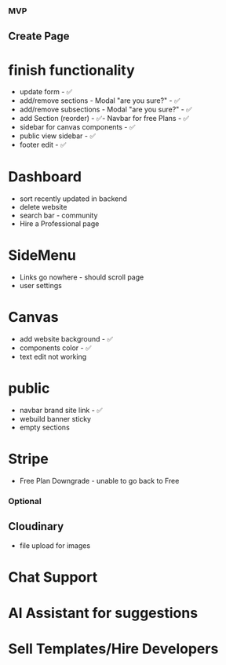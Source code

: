 ### MVP

## Create Page

# finish functionality

- update form - ✅
- add/remove sections - Modal "are you sure?" - ✅
- add/remove subsections - Modal "are you sure?" - ✅
- add Section (reorder) - ✅- Navbar for free Plans - ✅
- sidebar for canvas components - ✅
- public view sidebar - ✅
- footer edit - ✅

# Dashboard

- sort recently updated in backend
- delete website
- search bar - community
- Hire a Professional page

# SideMenu

- Links go nowhere - should scroll page
- user settings

# Canvas

- add website background - ✅
- components color - ✅
- text edit not working

# public

- navbar brand site link - ✅
- webuild banner sticky
- empty sections

# Stripe
- Free Plan Downgrade - unable to go back to Free

### Optional

## Cloudinary

- file upload for images

# Chat Support

# AI Assistant for suggestions

# Sell Templates/Hire Developers

